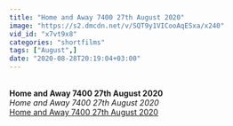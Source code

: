 ```yaml
---
title: "Home and Away 7400 27th August 2020"
image: "https://s2.dmcdn.net/v/SQT9y1VICooAqESxa/x240"
vid_id: "x7vt9x8"
categories: "shortfilms"
tags: ["August",]
date: "2020-08-28T20:19:04+03:00"
---
```

<br><b>Home and Away 7400 27th August 2020</b><br> <i>Home and Away 7400 27th August 2020</i><br> <u>Home and Away 7400 27th August 2020</u>
